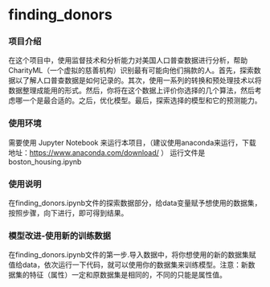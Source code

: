 # finding_donors
### 项目介绍
在这个项目中，使用监督技术和分析能力对美国人口普查数据进行分析，帮助CharityML（一个虚拟的慈善机构）识别最有可能向他们捐款的人。首先，探索数据以了解人口普查数据是如何记录的。其次，使用一系列的转换和预处理技术以将数据整理成能用的形式。然后，你将在这个数据上评价你选择的几个算法，然后考虑哪一个是最合适的。之后，优化模型。最后，探索选择的模型和它的预测能力。
### 使用环境
需要使用 Jupyter Notebook 来运行本项目，（建议使用anaconda来运行，下载地址：https://www.anaconda.com/download/ ）
运行文件是boston_housing.ipynb
### 使用说明
在finding_donors.ipynb文件的探索数据部分，给data变量赋予想使用的数据集，按照步骤，向下进行，即可得到结果。
### 模型改进-使用新的训练数据
在finding_donors.ipynb文件的第一步.导入数据中，将你想使用的新的数据集赋值给data，依次运行一下代码，就可以使用你的数据集来训练模型。注意：新数据集的特征（属性）一定和原数据集是相同的，不同的只能是属性值。
